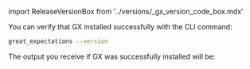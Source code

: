 import ReleaseVersionBox from '../versions/_gx_version_code_box.mdx'

You can verify that GX installed successfully with the CLI command:

```bash title="Terminal input"
great_expectations --version
```

The output you receive if GX was successfully installed will be:

<ReleaseVersionBox/>